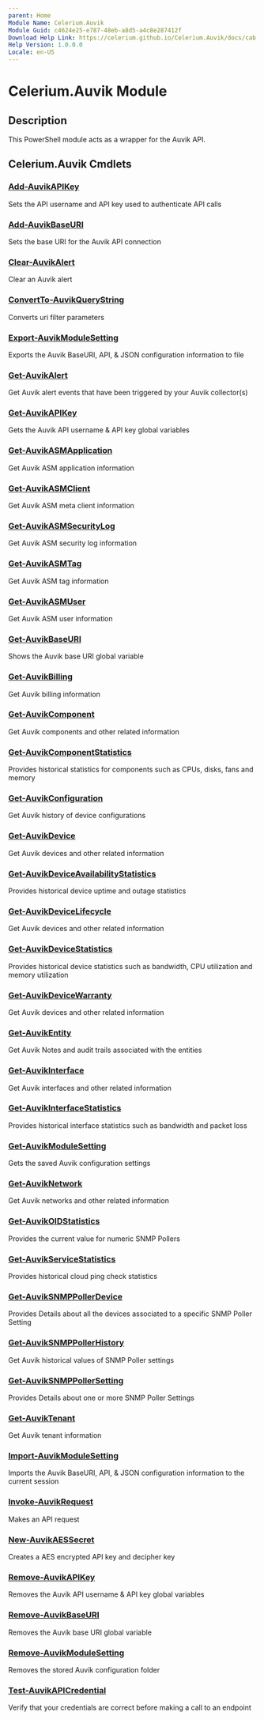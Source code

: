 ```yaml
---
parent: Home 
Module Name: Celerium.Auvik
Module Guid: c4624e25-e787-48eb-a8d5-a4c8e287412f
Download Help Link: https://celerium.github.io/Celerium.Auvik/docs/cab
Help Version: 1.0.0.0
Locale: en-US
---
```


# Celerium.Auvik Module
## Description
This PowerShell module acts as a wrapper for the Auvik API.

## Celerium.Auvik Cmdlets
### [Add-AuvikAPIKey](site/Internal/Add-AuvikAPIKey.md)
Sets the API username and API key used to authenticate API calls

### [Add-AuvikBaseURI](site/Internal/Add-AuvikBaseURI.md)
Sets the base URI for the Auvik API connection

### [Clear-AuvikAlert](site/Alert/Clear-AuvikAlert.md)
Clear an Auvik alert

### [ConvertTo-AuvikQueryString](site/Internal/ConvertTo-AuvikQueryString.md)
Converts uri filter parameters

### [Export-AuvikModuleSetting](site/Internal/Export-AuvikModuleSetting.md)
Exports the Auvik BaseURI, API, & JSON configuration information to file

### [Get-AuvikAlert](site/Alert/Get-AuvikAlert.md)
Get Auvik alert events that have been triggered by your Auvik collector(s)

### [Get-AuvikAPIKey](site/Internal/Get-AuvikAPIKey.md)
Gets the Auvik API username & API key global variables

### [Get-AuvikASMApplication](site/SaaSManagement/Get-AuvikASMApplication.md)
Get Auvik ASM application information

### [Get-AuvikASMClient](site/SaaSManagement/Get-AuvikASMClient.md)
Get Auvik ASM meta client information

### [Get-AuvikASMSecurityLog](site/SaaSManagement/Get-AuvikASMSecurityLog.md)
Get Auvik ASM security log information

### [Get-AuvikASMTag](site/SaaSManagement/Get-AuvikASMTag.md)
Get Auvik ASM tag information

### [Get-AuvikASMUser](site/SaaSManagement/Get-AuvikASMUser.md)
Get Auvik ASM user information

### [Get-AuvikBaseURI](site/Internal/Get-AuvikBaseURI.md)
Shows the Auvik base URI global variable

### [Get-AuvikBilling](site/Billing/Get-AuvikBilling.md)
Get Auvik billing information

### [Get-AuvikComponent](site/Inventory/Get-AuvikComponent.md)
Get Auvik components and other related information

### [Get-AuvikComponentStatistics](site/Statistics/Get-AuvikComponentStatistics.md)
Provides historical statistics for components
such as CPUs, disks, fans and memory

### [Get-AuvikConfiguration](site/Inventory/Get-AuvikConfiguration.md)
Get Auvik history of device configurations

### [Get-AuvikDevice](site/Inventory/Get-AuvikDevice.md)
Get Auvik devices and other related information

### [Get-AuvikDeviceAvailabilityStatistics](site/Statistics/Get-AuvikDeviceAvailabilityStatistics.md)
Provides historical device uptime and outage statistics

### [Get-AuvikDeviceLifecycle](site/Inventory/Get-AuvikDeviceLifecycle.md)
Get Auvik devices and other related information

### [Get-AuvikDeviceStatistics](site/Statistics/Get-AuvikDeviceStatistics.md)
Provides historical device statistics such as
bandwidth, CPU utilization and memory utilization

### [Get-AuvikDeviceWarranty](site/Inventory/Get-AuvikDeviceWarranty.md)
Get Auvik devices and other related information

### [Get-AuvikEntity](site/Inventory/Get-AuvikEntity.md)
Get Auvik Notes and audit trails associated with the entities

### [Get-AuvikInterface](site/Inventory/Get-AuvikInterface.md)
Get Auvik interfaces and other related information

### [Get-AuvikInterfaceStatistics](site/Statistics/Get-AuvikInterfaceStatistics.md)
Provides historical interface statistics such
as bandwidth and packet loss

### [Get-AuvikModuleSetting](site/Internal/Get-AuvikModuleSetting.md)
Gets the saved Auvik configuration settings

### [Get-AuvikNetwork](site/Inventory/Get-AuvikNetwork.md)
Get Auvik networks and other related information

### [Get-AuvikOIDStatistics](site/Statistics/Get-AuvikOIDStatistics.md)
Provides the current value for numeric SNMP Pollers

### [Get-AuvikServiceStatistics](site/Statistics/Get-AuvikServiceStatistics.md)
Provides historical cloud ping check statistics

### [Get-AuvikSNMPPollerDevice](site/Pollers/Get-AuvikSNMPPollerDevice.md)
Provides Details about all the devices associated to a
specific SNMP Poller Setting

### [Get-AuvikSNMPPollerHistory](site/Pollers/Get-AuvikSNMPPollerHistory.md)
Get Auvik historical values of SNMP Poller settings

### [Get-AuvikSNMPPollerSetting](site/Pollers/Get-AuvikSNMPPollerSetting.md)
Provides Details about one or more SNMP Poller Settings

### [Get-AuvikTenant](site/ClientManagement/Get-AuvikTenant.md)
Get Auvik tenant information

### [Import-AuvikModuleSetting](site/Internal/Import-AuvikModuleSetting.md)
Imports the Auvik BaseURI, API, & JSON configuration information to the current session

### [Invoke-AuvikRequest](site/Internal/Invoke-AuvikRequest.md)
Makes an API request

### [New-AuvikAESSecret](site/Internal/New-AuvikAESSecret.md)
Creates a AES encrypted API key and decipher key

### [Remove-AuvikAPIKey](site/Internal/Remove-AuvikAPIKey.md)
Removes the Auvik API username & API key global variables

### [Remove-AuvikBaseURI](site/Internal/Remove-AuvikBaseURI.md)
Removes the Auvik base URI global variable

### [Remove-AuvikModuleSetting](site/Internal/Remove-AuvikModuleSetting.md)
Removes the stored Auvik configuration folder

### [Test-AuvikAPICredential](site/Other/Test-AuvikAPICredential.md)
Verify that your credentials are correct before making a call to an endpoint


